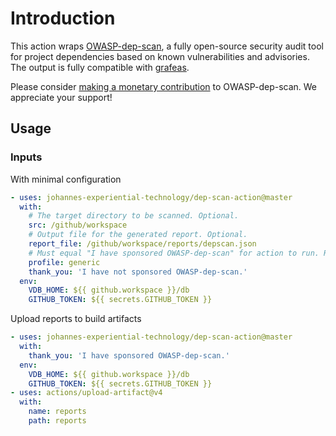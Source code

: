 # Introduction

This action wraps [OWASP-dep-scan](https://github.com/OWASP-dep-scan/dep-scan/),
a fully open-source security audit tool for project dependencies based on known
vulnerabilities and advisories. The output is fully compatible with
[grafeas](https://github.com/grafeas/grafeas).

Please consider [making a monetary contribution](https://owasp.org/donate/?reponame=www-project-dep-scan&title=OWASP+depscan) to OWASP-dep-scan. We appreciate
your support!

## Usage

### Inputs

With minimal configuration

```yaml
- uses: johannes-experiential-technology/dep-scan-action@master
  with:
    # The target directory to be scanned. Optional.
    src: /github/workspace
    # Output file for the generated report. Optional.
    report_file: /github/workspace/reports/depscan.json
    # Must equal "I have sponsored OWASP-dep-scan" for action to run. Required.
    profile: generic
    thank_you: 'I have not sponsored OWASP-dep-scan.'
  env:
    VDB_HOME: ${{ github.workspace }}/db
    GITHUB_TOKEN: ${{ secrets.GITHUB_TOKEN }}
```

Upload reports to build artifacts

```yaml
- uses: johannes-experiential-technology/dep-scan-action@master
  with:
    thank_you: 'I have sponsored OWASP-dep-scan.'
  env:
    VDB_HOME: ${{ github.workspace }}/db
    GITHUB_TOKEN: ${{ secrets.GITHUB_TOKEN }}
- uses: actions/upload-artifact@v4
  with:
    name: reports
    path: reports
```
